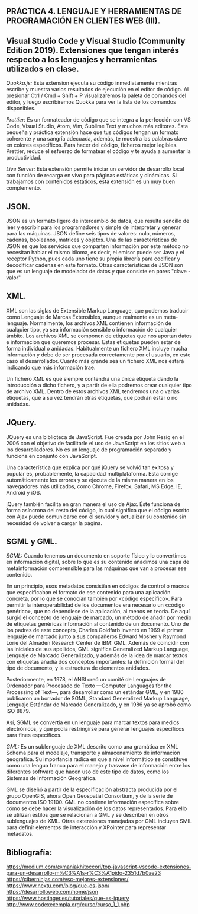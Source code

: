  ## PRÁCTICA 4. LENGUAJE Y HERRAMIENTAS DE PROGRAMACIÓN EN CLIENTES WEB (III). 

## Visual Studio Code y Visual Studio (Community Edition 2019). Extensiones que tengan interés respecto a los lenguajes y herramientas utilizados en clase.

*Quokka.js:*
Esta extension ejecuta su código inmediatamente mientras escribe y muestra varios resultados de ejecución en el editor de código.
Al presionar Ctrl / Cmd  + Shift + P visualizaremos la paleta de comandos del editor, y luego escribiremos Quokka para ver la lista de los comandos disponibles. 

*Prettier:*
Es un formateador de código que se integra a la perfección con VS Code, Visual Studio, Atom, Vim, Sublime Text y muchos más editores.
Esta pequeña y práctica extensión hace que tus códigos tengan un formato coherente y una sangría adecuada, además, te muestra las palabras clave en colores específicos.
Para hacer del código, ficheros mejor legibles.
Prettier, reduce el esfuerzo de formatear el código y te ayuda a aumentar la productividad.

*Live Server:*
Esta extensión permite iniciar un servidor de desarrollo local con función de recarga en vivo para páginas estáticas y dinámicas.
Si trabajamos con contenidos estáticos, esta extensión es un muy buen complemento.


## JSON.

JSON es un formato ligero de intercambio de datos, que resulta sencillo de leer y escribir para los programadores y simple de interpretar y generar para las máquinas.
JSON define seis tipos de valores: nulo, números, cadenas, booleanos, matrices y objetos.
Una de las características de JSON es que los servicios que comparten información por este método no necesitan hablar el mismo idioma, es decir, el emisor puede ser Java y el receptor Python, pues cada uno tiene su propia librería para codificar y decodificar cadenas en este formato. 
Otras caracteristicas de JSON son que es un lenguaje de modelador de datos y que consiste en pares "clave - valor"


## XML.

XML son las siglas de Extensible Markup Language, que podemos traducir como Lenguaje de Marcas Extensibles, aunque realmente es un meta-lenguaje.
Normalmente, los archivos XML contienen información de cualquier tipo, ya sea información sensible o información de cualquier ámbito.
Los archivos XML se componen de etiquetas que nos aportan datos e información que queremos procesar. Estas etiquetas pueden estar de forma individual o anidadas.
Habitualmente un fichero XML incluye mucha información y debe de ser procesada correctamente por el usuario, en este caso el desarrollador. Cuanto más grande sea un fichero XML nos estará indicando que más información trae.

Un fichero XML es que siempre contendrá una única etiqueta dando la introducción a dicho fichero, y a partir de ella podremos crear cualquier tipo de archivo XML.
Dentro de estos archivos XML tendremos una o varias etiquetas, que a su vez tendrán otras etiquetas, que podrán estar o no anidadas.



## JQuery.

JQuery es una biblioteca de JavaScript. Fue creada por John Resig en el 2006 con el objetivo de facilitarle el uso de JavaScript en los sitios web a los desarrolladores. No es un lenguaje de programación separado y funciona en conjunto con JavaScript.

Una característica que explica por qué jQuery se volvió tan exitosa y popular es, probablemente, la capacidad multiplataforma. Esta corrige automáticamente los errores y se ejecuta de la misma manera en los navegadores más utilizados, como Chrome, Firefox, Safari, MS Edge, IE, Android y iOS.

jQuery también facilita en gran manera el uso de Ajax. Éste funciona de forma asíncrona del resto del código, lo cual significa que el código escrito con Ajax puede comunicarse con el servidor y actualizar su contenido sin necesidad de volver a cargar la página.


## SGML y GML.

*SGML:*
Cuando tenemos un documento en soporte físico y lo convertimos en información digital, sobre lo que es su contenido añadimos una capa de metainformación comprensible para las máquinas que van a procesar ese contenido.

En un principio, esos metadatos consistían en códigos de control o macros que especificaban el formato de ese contenido para una aplicación concreta, por lo que se conocían también por «código específico». Para permitir la interoperabilidad de los documentos era necesario un «código genérico», que no dependiese de la aplicación, al menos en teoría.
De aquí surgió el concepto de lenguaje de marcado, un método de añadir por medio de etiquetas genéricas información al contenido de un documento. Uno de los padres de este concepto, Charles Goldfarb inventó en 1969 el primer lenguaje de marcado junto a sus compañeros Edward Mosher y Raymond Lorie del Almaden Research Center de IBM: GML. Además de coincidir con las iniciales de sus apellidos, GML significa Generalized Markup Language, Lenguaje de Marcado Generalizado, y además de la idea de marcar textos con etiquetas añadía dos conceptos importantes: la definición formal del tipo de documento, y la estructura de elementos anidados.

Posteriormente, en 1978, el ANSI creó un comité de Lenguajes de Ordenador para Procesado de Texto —Computer Languages for the Processing of Text—, para desarrollar como un estándar GML, y en 1980 publicaron un borrador de SGML, Standard Generalized Markup Language, Lenguaje Estándar de Marcado Generalizado, y en 1986 ya se aprobó como ISO 8879.

Así, SGML se convertía en un lenguaje para marcar textos para medios electrónicos, y que podía restringirse para generar lenguajes específicos para fines específicos.

*GML:*
Es un sublenguaje de XML descrito como una gramática en XML Schema para el modelaje, transporte y almacenamiento de información geográfica. Su importancia radica en que a nivel informático se constituye como una lengua franca para el manejo y trasvase de información entre los diferentes software que hacen uso de este tipo de datos, como los Sistemas de Información Geográfica.

GML se diseñó a partir de la especificación abstracta producida por el grupo OpenGIS, ahora Open Geospatial Consortium, y de la serie de documentos ISO 19100. GML no contiene información específica sobre cómo se debe hacer la visualización de los datos representados. Para ello se utilizan estilos que se relacionan a GML y se describen en otros sublenguajes de XML. Otras extensiones manejadas por GML incluyen SMIL para definir elementos de interacción y XPointer para representar metadatos.


## Bibliografía:
https://medium.com/@maniakhitoccori/top-javascript-vscode-extensiones-para-un-desarrollo-m%C3%A1s-r%C3%A1pido-2351d7b0ae23
https://ciberninjas.com/vsc-mejores-extensiones/
https://www.nextu.com/blog/que-es-json/
https://desarrolloweb.com/home/json
https://www.hostinger.es/tutoriales/que-es-jquery
http://www.codexexempla.org/curso/curso_1_1.php